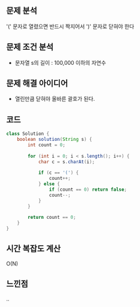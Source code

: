 ## 문제 분석
 '(' 문자로 열렸으면 반드시 짝지어서 ')' 문자로 닫혀야 한다
## 문제 조건 분석
* 문자열 s의 길이 : 100,000 이하의 자연수
## 문제 해결 아이디어
* 열린만큼 닫혀야 올바른 괄호가 된다.
## 코드
```java
class Solution {
    boolean solution(String s) {
        int count = 0;
        
        for (int i = 0; i < s.length(); i++) {
            char c = s.charAt(i);
            
            if (c == '(') {
                count++;
            } else {
                if (count == 0) return false;
                count--;
            }
        }
        
        return count == 0;
    }
}
```

## 시간 복잡도 계산
O(N)

## 느낀점
..

